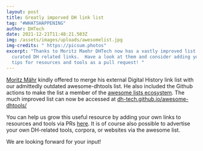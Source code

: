 ```yaml
---
layout: post
title: Greatly imporved DH link list
tag: "#WHATSHAPPENING"
author: DHTech
date: 2021-12-21T11:48:21.503Z
img: /assets/images/uploads/awesomelist.jpg
img-credits: " https://picsum.photos"
excerpt: "Thanks to Moritz Maehr DHTech now has a vastly improved list of
  curated DH related links.  Have a look at them and consider adding your own
  tips for resources and tools as a pull request! "
---
```

[Moritz Mähr](https://github.com/maehr) kindly offered to merge his external Digital History link list with our admittedly outdated awesome-dhtools list. He also included the Github actions to make the list a member of the [awesome lists ecosystem](https://github.com/sindresorhus/awesome). The much improved list can now be accessed at [dh-tech.github.io/awesome-dhtools/](https://dh-tech.github.io/awesome-dhtools/)

You can help us grow this useful resource by adding your own links to resources and tools via PRs [here](https://github.com/dh-tech/awesome-dhtools). It is of course also possible to advertise your own DH-related tools, corpora, or websites via the awesome list. 

We are looking forward for your input! 